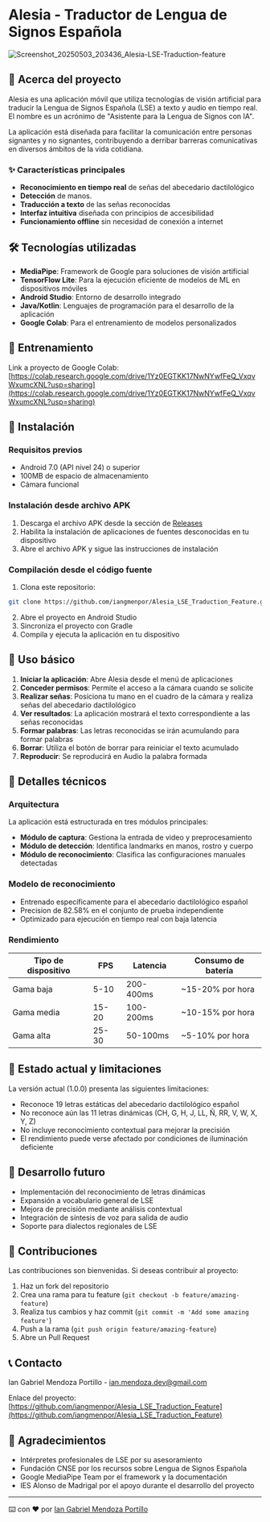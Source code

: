# Alesia - Traductor de Lengua de Signos Española

![Screenshot_20250503_203436_Alesia-LSE-Traduction-feature](https://github.com/user-attachments/assets/d2f9fd4e-f272-466c-8e9d-8c4cc3641058)

## 📱 Acerca del proyecto

Alesia es una aplicación móvil que utiliza tecnologías de visión artificial para traducir la Lengua de Signos Española (LSE) a texto y audio en tiempo real. El nombre es un acrónimo de "Asistente para la Lengua de Signos con IA".

La aplicación está diseñada para facilitar la comunicación entre personas signantes y no signantes, contribuyendo a derribar barreras comunicativas en diversos ámbitos de la vida cotidiana.

### ✨ Características principales

- **Reconocimiento en tiempo real** de señas del abecedario dactilológico
- **Detección** de manos.
- **Traducción a texto** de las señas reconocidas
- **Interfaz intuitiva** diseñada con principios de accesibilidad
- **Funcionamiento offline** sin necesidad de conexión a internet

## 🛠️ Tecnologías utilizadas

- **MediaPipe**: Framework de Google para soluciones de visión artificial
- **TensorFlow Lite**: Para la ejecución eficiente de modelos de ML en dispositivos móviles
- **Android Studio**: Entorno de desarrollo integrado
- **Java/Kotlin**: Lenguajes de programación para el desarrollo de la aplicación
- **Google Colab**: Para el entrenamiento de modelos personalizados

## 🧠 Entrenamiento
Link a proyecto de Google Colab: [https://colab.research.google.com/drive/1Yz0EGTKK17NwNYwfFeQ_VxqvWxumcXNL?usp=sharing](https://colab.research.google.com/drive/1Yz0EGTKK17NwNYwfFeQ_VxqvWxumcXNL?usp=sharing)
## 🚀 Instalación

### Requisitos previos
- Android 7.0 (API nivel 24) o superior
- 100MB de espacio de almacenamiento
- Cámara funcional

### Instalación desde archivo APK
1. Descarga el archivo APK desde la sección de [Releases](https://github.com/iangmenpor/Alesia_LSE_Traduction_Feature/releases)
2. Habilita la instalación de aplicaciones de fuentes desconocidas en tu dispositivo
3. Abre el archivo APK y sigue las instrucciones de instalación

### Compilación desde el código fuente
1. Clona este repositorio:
```bash
git clone https://github.com/iangmenpor/Alesia_LSE_Traduction_Feature.git
```
2. Abre el proyecto en Android Studio
3. Sincroniza el proyecto con Gradle
4. Compila y ejecuta la aplicación en tu dispositivo

## 📖 Uso básico

1. **Iniciar la aplicación**: Abre Alesia desde el menú de aplicaciones
2. **Conceder permisos**: Permite el acceso a la cámara cuando se solicite
3. **Realizar señas**: Posiciona tu mano en el cuadro de la cámara y realiza señas del abecedario dactilológico
4. **Ver resultados**: La aplicación mostrará el texto correspondiente a las señas reconocidas
5. **Formar palabras**: Las letras reconocidas se irán acumulando para formar palabras
6. **Borrar**: Utiliza el botón de borrar para reiniciar el texto acumulado
7. **Reproducir**: Se reproducirá en Audio la palabra formada 

## 🧠 Detalles técnicos

### Arquitectura

La aplicación está estructurada en tres módulos principales:
- **Módulo de captura**: Gestiona la entrada de video y preprocesamiento
- **Módulo de detección**: Identifica landmarks en manos, rostro y cuerpo
- **Módulo de reconocimiento**: Clasifica las configuraciones manuales detectadas

### Modelo de reconocimiento

- Entrenado específicamente para el abecedario dactilológico español
- Precision de 82.58% en el conjunto de prueba independiente
- Optimizado para ejecución en tiempo real con baja latencia

### Rendimiento

| Tipo de dispositivo | FPS | Latencia | Consumo de batería |
|---------------------|-----|----------|-------------------|
| Gama baja           | 5-10| 200-400ms| ~15-20% por hora  |
| Gama media          | 15-20| 100-200ms| ~10-15% por hora |
| Gama alta           | 25-30| 50-100ms | ~5-10% por hora  |

## 🔄 Estado actual y limitaciones

La versión actual (1.0.0) presenta las siguientes limitaciones:
- Reconoce 19 letras estáticas del abecedario dactilológico español
- No reconoce aún las 11 letras dinámicas (CH, G, H, J, LL, Ñ, RR, V, W, X, Y, Z)
- No incluye reconocimiento contextual para mejorar la precisión
- El rendimiento puede verse afectado por condiciones de iluminación deficiente

## 🔮 Desarrollo futuro

- Implementación del reconocimiento de letras dinámicas
- Expansión a vocabulario general de LSE
- Mejora de precisión mediante análisis contextual
- Integración de síntesis de voz para salida de audio
- Soporte para dialectos regionales de LSE

## 🤝 Contribuciones

Las contribuciones son bienvenidas. Si deseas contribuir al proyecto:

1. Haz un fork del repositorio
2. Crea una rama para tu feature (`git checkout -b feature/amazing-feature`)
3. Realiza tus cambios y haz commit (`git commit -m 'Add some amazing feature'`)
4. Push a la rama (`git push origin feature/amazing-feature`)
5. Abre un Pull Request

## 📞 Contacto

Ian Gabriel Mendoza Portillo - [ian.mendoza.dev@gmail.com](mailto:ian.mendoza.dev@gmail.com)

Enlace del proyecto: [https://github.com/iangmenpor/Alesia_LSE_Traduction_Feature](https://github.com/iangmenpor/Alesia_LSE_Traduction_Feature)

## 🙏 Agradecimientos

- Intérpretes profesionales de LSE por su asesoramiento
- Fundación CNSE por los recursos sobre Lengua de Signos Española
- Google MediaPipe Team por el framework y la documentación
- IES Alonso de Madrigal por el apoyo durante el desarrollo del proyecto

---

⌨️ con ❤️ por [Ian Gabriel Mendoza Portillo](https://github.com/iangmenpor)

